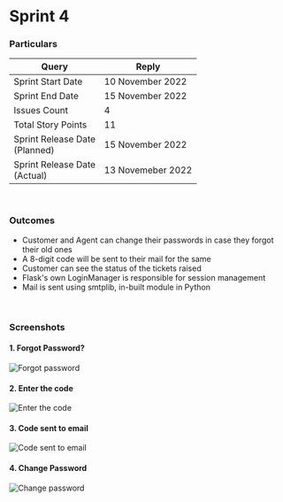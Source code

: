 # Sprint 4

<h3>Particulars</h3>

| Query | Reply |
| --- | --- |
| Sprint Start Date | 10 November 2022 |
| Sprint End Date | 15 November 2022 |
| Issues Count | 4 |
| Total Story Points | 11 |
| Sprint Release Date <br/> (Planned) | 15 November 2022 | 
| Sprint Release Date <br/> (Actual) | 13 Novemeber 2022 | 

<br/>

<h3>Outcomes</h3>

* Customer and Agent can change their passwords in case they forgot their old ones
* A 8-digit code will be sent to their mail for the same
* Customer can see the status of the tickets raised
* Flask's own LoginManager is responsible for session management
* Mail is sent using smtplib, in-built module in Python

<br/>


<h3>Screenshots</h3>
<h4>1. Forgot Password?</h4>

![Forgot password](https://user-images.githubusercontent.com/87432281/201491606-48822109-82a9-40ae-a5ae-54aaf7a24bab.jpeg)

<h4>2. Enter the code</h4>

![Enter the code](https://user-images.githubusercontent.com/87432281/201491631-33bb6020-8bd1-4fd6-bc3d-1ecdf08e209d.jpeg)

<h4>3. Code sent to email</h4>

![Code sent to email](https://user-images.githubusercontent.com/87432281/201491644-dee2f72e-0623-4503-8c46-a9a10ebb854f.jpeg)

<h4>4. Change Password</h4>

![Change password](https://user-images.githubusercontent.com/87432281/201491667-0d1f75a9-5bc4-43d3-82c4-f7aa23828d2f.jpeg)

